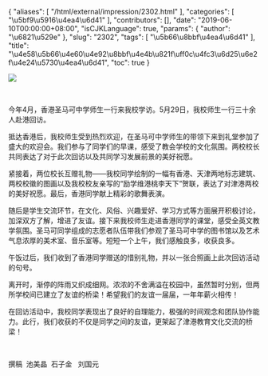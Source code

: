{
    "aliases": [
        "/html/external/impression/2302.html"
    ],
    "categories": [
        "\u5bf9\u5916\u4ea4\u6d41"
    ],
    "contributors": [],
    "date": "2019-06-10T00:00:00+08:00",
    "isCJKLanguage": true,
    "params": {
        "author": "\u6821\u529e"
    },
    "slug": "2302",
    "tags": [
        "\u5b66\u8bbf\u4ea4\u6d41"
    ],
    "title": "\u4e58\u5b66\u4e60\u4e92\u8bbf\u4e4b\u821f\uff0c\u4fc3\u6d25\u6e2f\u4e24\u5730\u4ea4\u6d41",
    "toc": true
}

![](https://cdn.tfls.online/mirror/full/2227066d88f5f624f57842241c953d5d03885c1f.jpg)




    




 




今年4月，香港圣马可中学师生一行来我校学访。5月29日，我校师生一行三十余人赴港回访。




抵达香港后，我校师生受到热烈欢迎，在圣马可中学师生的带领下来到礼堂参加了盛大的欢迎会。我们参与了同学们的早课，感受了教会学校的文化氛围。两校校长共同表达了对于此次回访以及共同学习发展前景的美好祝愿。




紧接着，两位校长互赠礼物——我校同学绘制的一幅有香港、天津两地标志建筑、两校校徽的图画以及我校校友亲写的“励学维港桃李天下”贺联，表达了对津港两校的美好祝愿。最后，香港同学献上精彩的歌舞表演。




随后是学生交流环节，在文化、风俗、兴趣爱好、学习方式等方面展开积极讨论，加深双方了解，增进了友谊。接下来我校师生走进香港同学的课堂，感受全英文教学氛围。圣马可同学组成的志愿者队伍带我们参观了圣马可中学的图书馆以及艺术气息浓厚的美术室、音乐室等。短短一个上午，我们感触良多，收获良多。




午饭过后，我们收到了香港同学赠送的惜别礼物，并以一张合照画上此次回访活动的句号。




离开时，渐停的阵雨又织成细网。浓浓的不舍满溢在校园中，虽然暂时分别，但两所学校间已建立了友谊的桥梁！希望我们的友谊一届届，一年年薪火相传！




在回访活动中，我校同学表现出了良好的自理能力，极强的时间观念和团队协作能力。此行，我们收获的不仅是同学之间的友谊，更架起了津港教育文化交流的桥梁！




  









 

 撰稿  池美晶  石子金   刘国元



  


  



